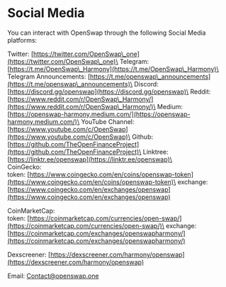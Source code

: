 # Social Media

You can interact with OpenSwap through the following Social Media platforms:

Twitter: [https://twitter.com/OpenSwap\_one](https://twitter.com/OpenSwap\_one)\
Telegram: [https://t.me/OpenSwap\_Harmony](https://t.me/OpenSwap\_Harmony)\
Telegram Announcements: [https://t.me/openswap\_announcements](https://t.me/openswap\_announcements)\
Discord: [https://discord.gg/openswap](https://discord.gg/openswap)\
Reddit: [https://www.reddit.com/r/OpenSwap\_Harmony/](https://www.reddit.com/r/OpenSwap\_Harmony/)\
Medium: [https://openswap-harmony.medium.com/](https://openswap-harmony.medium.com/)\
YouTube Channel: [https://www.youtube.com/c/OpenSwap](https://www.youtube.com/c/OpenSwap)\
Github: [https://github.com/TheOpenFinanceProject](https://github.com/TheOpenFinanceProject)\
Linktree: [https://linktr.ee/openswap](https://linktr.ee/openswap)\
\
CoinGecko: \
token: [https://www.coingecko.com/en/coins/openswap-token](https://www.coingecko.com/en/coins/openswap-token)\
exchange: [https://www.coingecko.com/en/exchanges/openswap](https://www.coingecko.com/en/exchanges/openswap)

CoinMarketCap: \
token: [https://coinmarketcap.com/currencies/open-swap/](https://coinmarketcap.com/currencies/open-swap/)\
exchange: [https://coinmarketcap.com/exchanges/openswapharmony/](https://coinmarketcap.com/exchanges/openswapharmony/)

Dexscreener: [https://dexscreener.com/harmony/openswap](https://dexscreener.com/harmony/openswap)



Email: Contact@openswap.one
